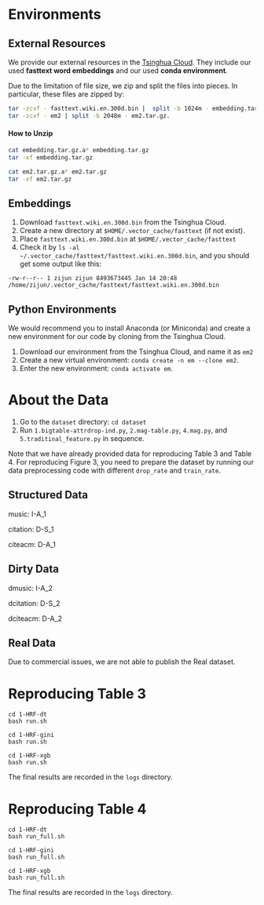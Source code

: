 
# Environments

## External Resources

We provide our external resources in the [Tsinghua Cloud](https://cloud.tsinghua.edu.cn/d/cb0f96ab71634cf8a122/). 
They include our used **fasttext word embeddings** and our used **conda environment**.

Due to the limitation of file size, we zip and split the files into pieces. 
In particular, these files are zipped by:

```bash
tar -zcvf - fasttext.wiki.en.300d.bin |  split -b 1024m - embedding.tar.gz.
tar -zcvf - em2 | split -b 2048m - em2.tar.gz.
```

#### How to Unzip

```bash
cat embedding.tar.gz.a* embedding.tar.gz
tar -xf embedding.tar.gz

cat em2.tar.gz.a* em2.tar.gz
tar -xf em2.tar.gz
```

## Embeddings

1. Download `fasttext.wiki.en.300d.bin` from the Tsinghua Cloud.
2. Create a new directory at `$HOME/.vector_cache/fasttext` (if not exist).
3. Place `fasttext.wiki.en.300d.bin` at `$HOME/.vector_cache/fasttext`
4. Check it by `ls -al ~/.vector_cache/fasttext/fasttext.wiki.en.300d.bin`, and you should get some output like this:

```
-rw-r--r-- 1 zijun zijun 8493673445 Jan 14 20:48 /home/zijun/.vector_cache/fasttext/fasttext.wiki.en.300d.bin
```

## Python Environments

We would recommend you to install Anaconda (or Miniconda) and create a new environment for our code by cloning from the Tsinghua Cloud.

1. Download our environment from the Tsinghua Cloud, and name it as `em2`
2. Create a new virtual environment: `conda create -n em --clone em2`.
3. Enter the new environment: `conda activate em`.


# About the Data

1. Go to the `dataset` directory: `cd dataset`
2. Run `1.bigtable-attrdrop-ind.py`, `2.mag-table.py`, `4.mag.py`, and `5.traditinal_feature.py` in sequence.

Note that we have already provided data for reproducing Table 3 and Table 4.
For reproducing Figure 3, you need to prepare the dataset by running our data preprocessing code with different `drop_rate` and `train_rate`.

## Structured Data

music: I-A_1

citation: D-S_1

citeacm: D-A_1

## Dirty Data

dmusic: I-A_2

dcitation: D-S_2

dciteacm: D-A_2

## Real Data

Due to commercial issues, we are not able to publish the Real dataset.

# Reproducing Table 3

```
cd 1-HRF-dt
bash run.sh

cd 1-HRF-gini
bash run.sh

cd 1-HRF-xgb
bash run.sh
```

The final results are recorded in the `logs` directory.

# Reproducing Table 4

```
cd 1-HRF-dt
bash run_full.sh

cd 1-HRF-gini
bash run_full.sh

cd 1-HRF-xgb
bash run_full.sh
```

The final results are recorded in the `logs` directory.

